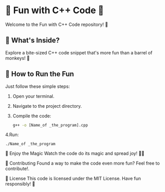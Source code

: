 # 🚀 Fun with C++ Code 🚀

Welcome to the Fun with C++ Code repository! 🌟

## 🎉 What's Inside?

Explore a bite-sized C++ code snippet that's more fun than a barrel of monkeys! 🐒

## 🚀 How to Run the Fun

Just follow these simple steps:

1. Open your terminal.
2. Navigate to the project directory.
3. Compile the code:

   ```bash
   g++ -o [Name_of _the_program].cpp
  4.Run:
  ```
./Name_of _the_program

````
🌈 Enjoy the Magic
Watch the code do its magic and spread joy! 🎩✨

🎈 Contributing
Found a way to make the code even more fun? Feel free to contribute!.

📜 License
This code is licensed under the MIT License. Have fun responsibly! 🎉
